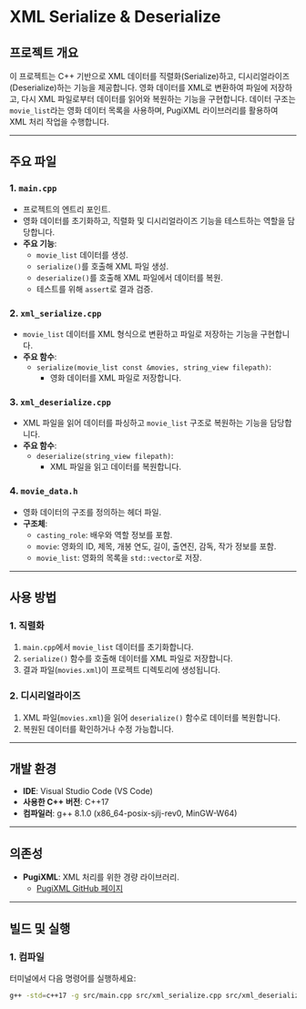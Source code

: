 # XML Serialize & Deserialize

## 프로젝트 개요
이 프로젝트는 C++ 기반으로 XML 데이터를 직렬화(Serialize)하고, 디시리얼라이즈(Deserialize)하는 기능을 제공합니다. 영화 데이터를 XML로 변환하여 파일에 저장하고, 다시 XML 파일로부터 데이터를 읽어와 복원하는 기능을 구현합니다. 데이터 구조는 `movie_list`라는 영화 데이터 목록을 사용하며, PugiXML 라이브러리를 활용하여 XML 처리 작업을 수행합니다.

---

## 주요 파일
### 1. **`main.cpp`**
- 프로젝트의 엔트리 포인트.
- 영화 데이터를 초기화하고, 직렬화 및 디시리얼라이즈 기능을 테스트하는 역할을 담당합니다.
- **주요 기능**:
  - `movie_list` 데이터를 생성.
  - `serialize()`를 호출해 XML 파일 생성.
  - `deserialize()`를 호출해 XML 파일에서 데이터를 복원.
  - 테스트를 위해 `assert`로 결과 검증.

### 2. **`xml_serialize.cpp`**
- `movie_list` 데이터를 XML 형식으로 변환하고 파일로 저장하는 기능을 구현합니다.
- **주요 함수**:
  - `serialize(movie_list const &movies, string_view filepath)`:
    - 영화 데이터를 XML 파일로 저장합니다.

### 3. **`xml_deserialize.cpp`**
- XML 파일을 읽어 데이터를 파싱하고 `movie_list` 구조로 복원하는 기능을 담당합니다.
- **주요 함수**:
  - `deserialize(string_view filepath)`:
    - XML 파일을 읽고 데이터를 복원합니다.

### 4. **`movie_data.h`**
- 영화 데이터의 구조를 정의하는 헤더 파일.
- **구조체**:
  - `casting_role`: 배우와 역할 정보를 포함.
  - `movie`: 영화의 ID, 제목, 개봉 연도, 길이, 출연진, 감독, 작가 정보를 포함.
  - `movie_list`: 영화의 목록을 `std::vector`로 저장.

---

## 사용 방법
### 1. **직렬화**
1. `main.cpp`에서 `movie_list` 데이터를 초기화합니다.
2. `serialize()` 함수를 호출해 데이터를 XML 파일로 저장합니다.
3. 결과 파일(`movies.xml`)이 프로젝트 디렉토리에 생성됩니다.

### 2. **디시리얼라이즈**
1. XML 파일(`movies.xml`)을 읽어 `deserialize()` 함수로 데이터를 복원합니다.
2. 복원된 데이터를 확인하거나 수정 가능합니다.

---

## 개발 환경
- **IDE**: Visual Studio Code (VS Code)
- **사용한 C++ 버전**: C++17
- **컴파일러**: g++ 8.1.0 (x86_64-posix-sjlj-rev0, MinGW-W64)

---

## 의존성
- **PugiXML**: XML 처리를 위한 경량 라이브러리.
  - [PugiXML GitHub 페이지](https://github.com/zeux/pugixml)

---

## 빌드 및 실행
### 1. **컴파일**
터미널에서 다음 명령어를 실행하세요:
```bash
g++ -std=c++17 -g src/main.cpp src/xml_serialize.cpp src/xml_deserialize.cpp third_party/pugixml/pugixml.cpp -o main.exe